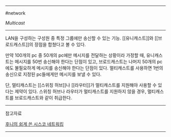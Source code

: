 
---

#network 

*Multicast*

---

LAN을 구성하는 구성원 중 특정 그룹에만 송신할 수 있는 기능. [[유니캐스트]]와 [[브로드캐스트]]의 장점을 합쳤다고 볼 수 있다.

만약 100개의 pc 중 50개의 pc에만 메시지를 전달하는 상황이라 가정할 때, 유니캐스트는 메시지를 50번 송신해야 한다는 단점이 있고, 브로드캐스트는 나머지 50개의 pc에도 불필요하게 메시지를 송신해야 한다는 단점이 있다. 멀티캐스트를 사용하면 1번의 송신으로 지정된 pc들에게만 메시지를 보낼 수 있다. 

단, 멀티캐스트는 [[스위칭 허브]]나 [[라우터]]가 멀티캐스트를 지원해야 사용할 수 있다는 제약이 있다. 스위칭 허브나 라우터가 멀티캐스트를 지원하지 않을 경우, 멀티캐스트를 브로드캐스트와 같이 취급한다.

---

참고자료

[후니의 쉽게 쓴 시스코 네트워킹](https://product.kyobobook.co.kr/detail/S000000562247)

---